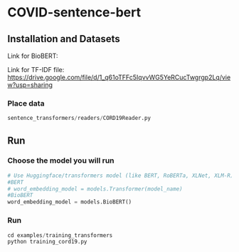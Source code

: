 # COVID-sentence-bert

## Installation and Datasets

Link for BioBERT:

Link for TF-IDF file: https://drive.google.com/file/d/1_q61oTFFc5IqvvWG5YeRCucTwgrgp2Lq/view?usp=sharing

### Place data
```python
sentence_transformers/readers/CORD19Reader.py
```

## Run

### Choose the model you will run
```python
# Use Huggingface/transformers model (like BERT, RoBERTa, XLNet, XLM-R) for mapping tokens to embeddings
#BERT
# word_embedding_model = models.Transformer(model_name)
#BioBERT
word_embedding_model = models.BioBERT()
```

### Run
```python
cd examples/training_transformers
python training_cord19.py
```






